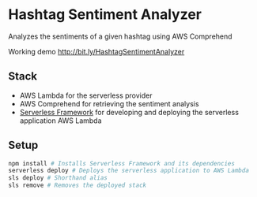 # Hashtag Sentiment Analyzer

Analyzes the sentiments of a given hashtag using AWS Comprehend

Working demo http://bit.ly/HashtagSentimentAnalyzer

## Stack

- AWS Lambda for the serverless provider
- AWS Comprehend for retrieving the sentiment analysis
- [Serverless Framework](https://serverless.com) for developing and deploying the serverless application AWS Lambda

## Setup

```sh
npm install # Installs Serverless Framework and its dependencies
serverless deploy # Deploys the serverless application to AWS Lambda
sls deploy # Shorthand alias
sls remove # Removes the deployed stack
```
